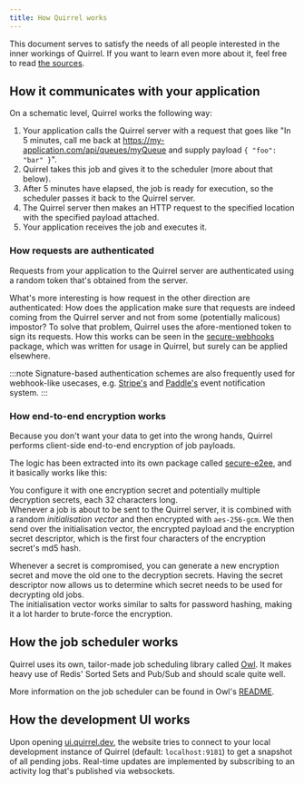```yaml
---
title: How Quirrel works
---
```


This document serves to satisfy the needs of all people interested in the inner workings of Quirrel.
If you want to learn even more about it, feel free to read [the sources](https://github.com/quirrel-dev).

## How it communicates with your application

On a schematic level, Quirrel works the following way:

1. Your application calls the Quirrel server with a request that goes like "In 5 minutes, call me back at https://my-application.com/api/queues/myQueue and supply payload `{ "foo": "bar" }`".
2. Quirrel takes this job and gives it to the scheduler (more about that below).
3. After 5 minutes have elapsed, the job is ready for execution, so the scheduler passes it back to the Quirrel server.
4. The Quirrel server then makes an HTTP request to the specified location with the specified payload attached.
5. Your application receives the job and executes it.

### How requests are authenticated

Requests from your application to the Quirrel server are authenticated using a random token that's obtained from the server.

What's more interesting is how request in the other direction are authenticated:
How does the application make sure that requests are indeed coming from the Quirrel server and not from some (potentially malicous) impostor?
To solve that problem, Quirrel uses the afore-mentioned token to sign its requests.
How this works can be seen in the [secure-webhooks](https://github.com/quirrel-dev/secure-webhooks) package, which was written for usage in Quirrel, but surely can be applied elsewhere.

:::note
Signature-based authentication schemes are also frequently used
for webhook-like usecases, e.g.
[Stripe's](https://stripe.com/docs/webhooks/signatures) and [Paddle's](https://developer.paddle.com/webhook-reference/verifying-webhooks) event notification system.
:::

### How end-to-end encryption works

Because you don't want your data to get into the wrong hands, Quirrel performs client-side end-to-end encryption of job payloads.

The logic has been extracted into its own package called [secure-e2ee](https://github.com/quirrel-dev/secure-e2ee), and it basically works like this:

You configure it with one encryption secret and potentially multiple decryption secrets, each 32 characters long.  
Whenever a job is about to be sent to the Quirrel server, it is combined with a random *initialisation vector* and then encrypted with `aes-256-gcm`.
We then send over the initialisation vector, the encrypted payload and the encryption secret descriptor, which is the first four characters of the encryption secret's md5 hash.

Whenever a secret is compromised, you can generate a new encryption secret and move the old one to the decryption secrets.
Having the secret descriptor now allows us to determine which secret needs to be used for decrypting old jobs.  
The initialisation vector works similar to salts for password hashing, making it a lot harder to brute-force the encryption.

## How the job scheduler works

Quirrel uses its own, tailor-made job scheduling library called [Owl](https://github.com/quirrel-dev/owl).
It makes heavy use of Redis' Sorted Sets and Pub/Sub and should scale quite well.

More information on the job scheduler can be found in Owl's [README](https://github.com/quirrel-dev/owl/blob/main/README.md).

## How the development UI works

Upon opening [ui.quirrel.dev](https://ui.quirrel.dev),
the website tries to connect to your local development instance of Quirrel (default: `localhost:9181`) to get a snapshot of all pending jobs.
Real-time updates are implemented by subscribing to an activity log that's published via websockets.
